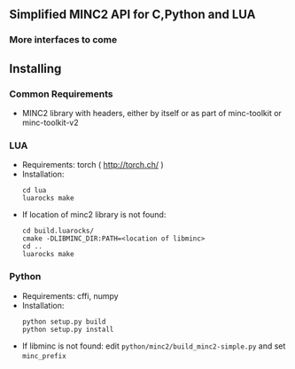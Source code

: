 ## Simplified MINC2 API for C,Python and LUA

### More interfaces to come



## Installing

### Common Requirements
 
 * MINC2 library with headers, either by itself or as part of minc-toolkit or minc-toolkit-v2
 

### LUA

 * Requirements: torch ( http://torch.ch/ )
 * Installation:
    ```
    cd lua
    luarocks make
    ```
  * If location of minc2 library is not found:
    ```
    cd build.luarocks/
    cmake -DLIBMINC_DIR:PATH=<location of libminc>
    cd ..
    luarocks make
    ```
    
### Python
 * Requirements: cffi, numpy
 * Installation:
    ```
    python setup.py build
    python setup.py install 
    ```
 * If libminc is not found: edit `python/minc2/build_minc2-simple.py` and set `minc_prefix`
 
 